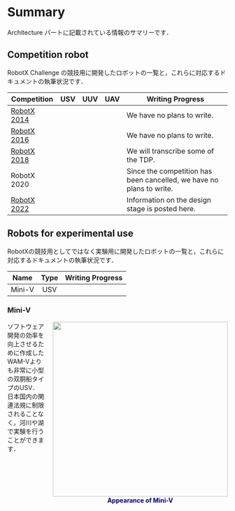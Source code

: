 # Summary

Architecture パートに記載されている情報のサマリーです．

## Competition robot

RobotX Challenge の競技用に開発したロボットの一覧と，これらに対応するドキュメントの執筆状況です．

| Competition | USV | UUV | UAV | Writing Progress |
| --- | :-: | :-: | :-: | --- |
| [RobotX 2014](../2014/top/) | <i class="fas fa-check"></i> |  |  | We have no plans to write. |
| [RobotX 2016](../2016/top/) | <i class="fas fa-check"></i> |  |  | We have no plans to write. |
| [RobotX 2018](../2018/top/) | <i class="fas fa-check"></i> |  |  | We will transcribe some of the TDP. |
| RobotX 2020 | <i class="fas fa-check"></i> | <i class="fas fa-check"></i> |  | Since the competition has been cancelled, we have no plans to write. |
| [RobotX 2022](../2022/top/) | <i class="fas fa-check"></i> |  | <i class="fas fa-check"></i> | Information on the design stage is posted here. |


## Robots for experimental use

RobotXの競技用としてではなく実験用に開発したロボットの一覧と，これらに対応するドキュメントの執筆状況です．

| Name | Type | Writing Progress |
| --- | :-: | --- |
| Mini-V | USV |  |

### Mini-V

<figure style="display:table;float:right;margin:0px 0px 0px 20px">
  <img style="display:block" width="400" src="miniv_20210811.jpg">
  <figcaption style="display:table-caption;caption-side:bottom;text-align:center;font-weight:bold;color:navy">Appearance of Mini-V</figcaption>
</figure>

ソフトウェア開発の効率を向上させるために作成したWAM-Vよりも非常に小型の双胴船タイプのUSV．日本国内の関連法規に制限されることなく，河川や湖で実験を行うことができます．

